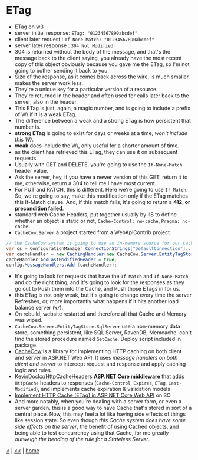 # ETag

- ETag on [w3](https://www.w3.org/Protocols/rfc2616/rfc2616-sec14.html#sec14\.19)
- server initial response: `ETag: "01234567890abcdef"`
- client later request : `If-None-Match: "01234567890abcdef"`
- server later response : `304 Not Modified`
- 304 is returned without the body of the message, and that's the message back to the client saying, you already have the most recent copy of this object obviously because you gave me the ETag, so I'm not going to bother sending it back to you. 
- Size of the response, as it comes back across the wire, is much smaller. makes the server work less.
- They're a unique key for a particular version of a resource.
- They're returned in the header and often used for calls later back to the server, also in the header.
- This ETag is just, again, a magic number, and is going to include a prefix of W/ if it is a weak ETag.
- The difference between a weak and a strong ETag is how persistent that number is. 
- **strong ETag** is going to exist for days or weeks at a time, _won't include this W/_. 
- **weak** does include the W/, only useful for a shorter amount of time. 
- as the client has retrieved this ETag, they can use it on subsequent requests. 
- Usually with GET and DELETE, you're going to use the `If-None-Match` header value. 
- Ask the server, hey, if you have a newer version of this GET, return it to me, otherwise, return a 304 to tell me I have most current. 
- For PUT and PATCH, this is different. Here we're going to use `If-Match`. So, we're going to say, make this modification only if the ETag matches this If-Match clause. And, if this match fails, it's going to return a **412, or precondition failed**. 
- standard web Cache Headers, put together usually by IIS to define whether an object is static or not, `Cache-Control: no-cache`, `Pragma: no-cache`
- `CacheCow.Server` a project started from a WebApiContrib project

```cs
// the CacheCow system is going to use an in-memory source for our caching
var cs = ConfigurationManager.ConnectionStrings["DefaultConnection"]....;
var cacheHandler = new CachingHandler(new CacheCow.Server.EntityTagStore.XYZEntityTagStore(cs));
cacheHandler.AddLastModifiedHeader = true;
config.MessageHandlers.Add (cacheHandler);
```

- It's going to look for requests that have the `If-Match` and `If-None-Match`, and do the right thing, and it's going to look for the responses as they go out to Push them into the Cache, and Push those ETags in for us. 
- this ETag is not only weak, but it's going to change every time the server Refreshes, or, more importantly what happens if it hits another load balance server (`W/`).
- On rebuild, website restarted and therefore all that Cache and Memory was wiped.
- `CacheCow.Server.EntityTagStore.SqlServer` use a non-memory data store, something persistent, like SQL Server, RavenDB, Memcache.
  can't find the stored procedure named `GetCache`. Deploy script included in package.
- [CacheCow](https://github.com/aliostad/CacheCow/wiki) is a library for implementing HTTP caching on both client and server in ASP.NET Web API. It uses _message handlers on both client and server_ to intercept request and response and apply caching logic and rules.
- [KevinDockx/HttpCacheHeaders](https://github.com/KevinDockx/HttpCacheHeaders) **ASP.NET Core middleware** that adds `HttpCache` headers to responses (`Cache-Control`, `Expires`, `ETag`, `Last-Modified`), and implements cache expiration & validation models 
- [Implement HTTP Cache (ETag) in ASP.NET Core Web API](https://stackoverflow.com/questions/35458737/implement-http-cache-etag-in-asp-net-core-web-api/35555544#35555544) on SO
- And more notably, when you're dealing with a server farm, or even a server garden, this is a good way to have Cache that's stored in sort of a central place. Now, this may feel a lot like having side effects of things like session state. So even though _this Cache system does have some side effects on the server_, the benefit of using Cached objects, and being able to test concurrency using that Cache, for me greatly _outweigh the bending of the rule for a Stateless Server_.

[<](webapi.md) | [<<](../rest.md) | [home](../../README.md)